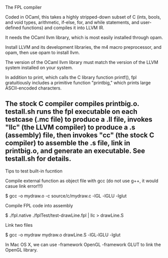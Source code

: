 The FPL compiler

Coded in OCaml, this takes a highly stripped-down subset of C (ints,
bools, and void types, arithmetic, if-else, for, and while statements,
and user-defined functions) and compiles it into LLVM IR.

It needs the OCaml llvm library, which is most easily installed through opam.

Install LLVM and its development libraries, the m4 macro preprocessor,
and opam, then use opam to install llvm.

The version of the OCaml llvm library must match the version of the LLVM
system installed on your system.

In addition to print, which calls the C library function printf(),
fpl gratuitiously includes a primitive function "printbig," which
prints large ASCII-encoded characters.

The stock C compiler compiles printbig.o.  testall.sh runs the fpl
executable on each testcase (.mc file) to produce a .ll file, invokes
"llc" (the LLVM compiler) to produce a .s (assembly) file, then
invokes "cc" (the stock C compiler) to assemble the .s file, link in
printbig.o, and generate an executable.  See testall.sh for details.
------------------------------
Tips to test built-in fucntion

Compile external function as object file with gcc (do not use g++, it would casue link error!!!)

$ gcc -o mydraw.o -c source/c/mydraw.c -lGL -lGLU -lglut

Compile FPL code into assembly 

$ ./fpl.native ./fplTest/test-drawLine.fpl | llc > drawLine.S

Link two files

$ gcc -o mydraw mydraw.o drawLine.S -lGL-lGLU -lglut

In Mac OS X, we can use -framework OpenGL -framework GLUT to link the OpenGL library.